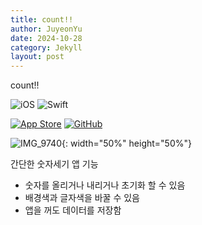 ```yaml
---
title: count!!
author: JuyeonYu
date: 2024-10-28
category: Jekyll
layout: post
---
```


count!!

![iOS](https://img.shields.io/badge/iOS-000000?style=for-the-badge&logo=ios&logoColor=white)
![Swift](https://img.shields.io/badge/swift-F54A2A?style=for-the-badge&logo=swift&logoColor=white)

[![App Store](https://img.shields.io/badge/App_Store-0D96F6?style=for-the-badge&logo=app-store&logoColor=white)](https://apps.apple.com/kr/app/두두/id6449709551)
[![GitHub](https://img.shields.io/badge/github-%23121011.svg?style=for-the-badge&logo=github&logoColor=white)](https://github.com/JuyeonYu/simpleCounter)

![IMG_9740](https://github.com/user-attachments/assets/70c9285a-7670-446a-947c-f09ffa745685){: width="50%" height="50%"}

간단한 숫자세기 앱
기능
- 숫자를 올리거나 내리거나 초기화 할 수 있음
- 배경색과 글자색을 바꿀 수 있음
- 앱을 꺼도 데이터를 저장함